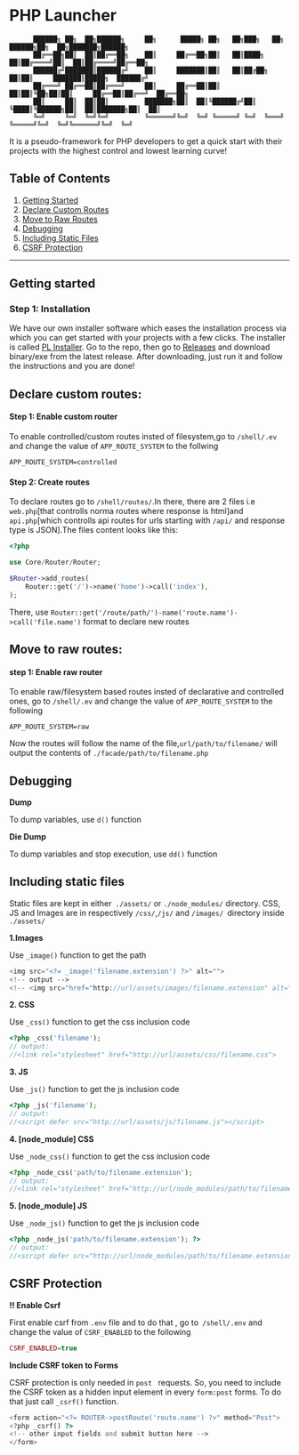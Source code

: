 # PHP Launcher

          ██████╗ ██╗  ██╗██████╗     ██╗      █████╗ ██╗   ██╗███╗   ██╗ ██████╗██╗  ██╗███████╗██████╗ 
          ██╔══██╗██║  ██║██╔══██╗    ██║     ██╔══██╗██║   ██║████╗  ██║██╔════╝██║  ██║██╔════╝██╔══██╗
          ██████╔╝███████║██████╔╝    ██║     ███████║██║   ██║██╔██╗ ██║██║     ███████║█████╗  ██████╔╝
          ██╔═══╝ ██╔══██║██╔═══╝     ██║     ██╔══██║██║   ██║██║╚██╗██║██║     ██╔══██║██╔══╝  ██╔══██╗
          ██║     ██║  ██║██║         ███████╗██║  ██║╚██████╔╝██║ ╚████║╚██████╗██║  ██║███████╗██║  ██║
          ╚═╝     ╚═╝  ╚═╝╚═╝         ╚══════╝╚═╝  ╚═╝ ╚═════╝ ╚═╝  ╚═══╝ ╚═════╝╚═╝  ╚═╝╚══════╝╚═╝  ╚═╝

It is a pseudo-framework for PHP developers to get a quick start with their projects with the highest control and lowest learning curve!

## Table of Contents
1. [Getting Started](#getting-started)
2. [Declare Custom Routes](#declare-custom-routes)
3. [Move to Raw Routes](#move-to-raw-routes)
4. [Debugging](#debugging)
5. [Including Static Files](#including-static-files)
6. [CSRF Protection](#csrf-protection)

___

## Getting started

### Step 1: Installation

We have our own installer software which eases the installation process via which you can get started with your projects with a few clicks. The installer is called [PL Installer](https://github.com/hind-sagar-biswas/pl_installer). Go to the repo, then go to [Releases](https://github.com/hind-sagar-biswas/pl_installer/releases) and download binary/exe from the latest release. After downloading, just run it and follow the instructions and you are done!

## Declare custom routes:

#### Step 1: Enable custom router

To enable controlled/custom routes insted of filesystem,go to `/shell/.ev` and change the value of ``APP_ROUTE_SYSTEM`` to the follwing

```shell
APP_ROUTE_SYSTEM=controlled
```
#### Step 2: Create routes

To declare routes go to ``/shell/routes/``.In there, there are 2 files i.e ``web.php``[that controlls norma routes where response is html]and ``api.php``[which controlls api routes for urls starting with ``/api/`` and response type is JSON].The files content looks like this:

```php
<?php

use Core/Router/Router;

$Router->add_routes(
    Router::get('/')->name('home')->call('index'),
);

```
There, use ``Router::get('/route/path/')-name('route.name')->call('file.name')`` format to declare new routes 

## Move to raw routes:

#### step 1: Enable raw router

To enable raw/filesystem based routes insted of declarative and controlled ones, go to ``/shell/.ev`` and change the value of  ``APP_ROUTE_SYSTEM`` to the following
```shell
APP_ROUTE_SYSTEM=raw
```
Now the routes will follow the name of the file,``url/path/to/filename/`` will output the contents of ``./facade/path/to/filename.php``

## Debugging

**Dump**

To dump variables, use ``d()`` function

**Die Dump**

To dump variables and stop execution, use ``dd()`` function

## Including static files

Static files are kept in either`` ./assets/`` or ``./node_modules/`` directory. CSS, JS and Images are in respectively ``/css/``,``/js/`` and ``/images/ ``directory inside ``./assets/``

**1.Images**

Use ``_image()`` function to get the path

```php
<img src="<?= _image('filename.extension') ?>" alt="">
<!-- output -->
<!-- <img src="href="http://url/assets/images/filename.extension" alt=""> -->
```

**2. CSS**

Use ``_css()`` function to get the css inclusion code

```php
<?php _css('filename');
// output:
//<link rel="stylesheet" href="http://url/assets/css/filename.css">


```

**3. JS**

Use ``_js()`` function to get the js inclusion code

```php
<?php _js('filename');
// output:
//<script defer src="http://url/assets/js/filename.js"></script>

```

**4. [node_module] CSS**

Use ``_node_css()`` function to get the css inclusion code

```php
<?php _node_css('path/to/filename.extension');
// output:
//<link rel="stylesheet" href="http://url/node_modules/path/to/filename.extension">

```

**5. [node_module] JS**

Use ``_node_js()`` function to get the js inclusion code

```php
<?php _node_js('path/to/filename.extension'); ?>
// output:
//<script defer src="http://url/node_modules/path/to/filename.extension"></script>

```

## CSRF Protection

**!! Enable Csrf**

First enable csrf from ``.env`` file and to do that , go to`` /shell/.env`` and change the value of ``CSRF_ENABLED`` to the following 
```php
CSRF_ENABLED=true
```
**Include CSRF token to Forms**

CSRF protection is only needed in ``post `` requests. So, you need to include the CSRF token as a hidden input element in every ``form:post`` forms. To do that just call ``_csrf()`` function.

```php
<form action="<?= ROUTER->postRoute('route.name') ?>" method="Post">
<?php _csrf() ?>
<!-- other input fields and submit button here -->
</form>
```
